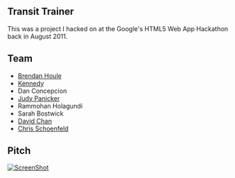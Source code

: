 ## Transit Trainer
This was a project I hacked on at the Google's HTML5 Web App Hackathon back in August 2011.

## Team
* [Brendan Houle](https://github.com/bhoule)
* [Kennedy](https://github.com/kennedysgarage)
* Dan Concepcion
* [Judy Panicker](https://twitter.com/jpanicool)
* Rammohan Holagundi
* Sarah Bostwick
* [David Chan](https://github.com/dachan)
* [Chris Schoenfeld](https://twitter.com/ChrisPFTNYC)

## Pitch
[![ScreenShot](http://i.imgur.com/BugFaco.png)](http://youtu.be/DGrV277AiaQ)
